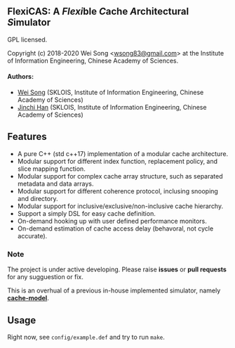 FlexiCAS: A ***Flexi***ble ***C***ache ***A***rchitectural ***S***imulator
-------------------------------

GPL licensed.

Copyright (c) 2018-2020 Wei Song <[wsong83@gmail.com](mailto:wsong83@gmail.com)> at the Institute of
Information Engineering, Chinese Academy of Sciences.

#### Authors:
* [Wei Song](mailto:wsong83@gmail.com) (SKLOIS, Institute of Information Engineering, Chinese Academy of Sciences)
* [Jinchi Han](mailto:hanjinchi@iie.ac.cn) (SKLOIS, Institute of Information Engineering, Chinese Academy of Sciences)

## Features

* A pure C++ (std c++17) implementation of a modular cache architecture.
* Modular support for different index function, replacement policy, and slice mapping function.
* Modular support for complex cache array structure, such as separated metadata and data arrays.
* Modular support for different coherence protocol, inclusing snooping and directory.
* Modular support for inclusive/exclusive/non-inclusive cache hierarchy.
* Support a simply DSL for easy cache definition.
* On-demand hooking up with user defined performance monitors.
* On-demand estimation of cache access delay (behavoral, not cycle accurate).

### Note

The project is under active developing. Please raise **issues** or **pull requests** for any sugguestion or fix.

This is an overhual of a previous in-house implemented simulator, namely [**cache-model**](https://github.com/comparch-security/cache-model).

## Usage

Right now, see `config/example.def` and try to run `make`.
